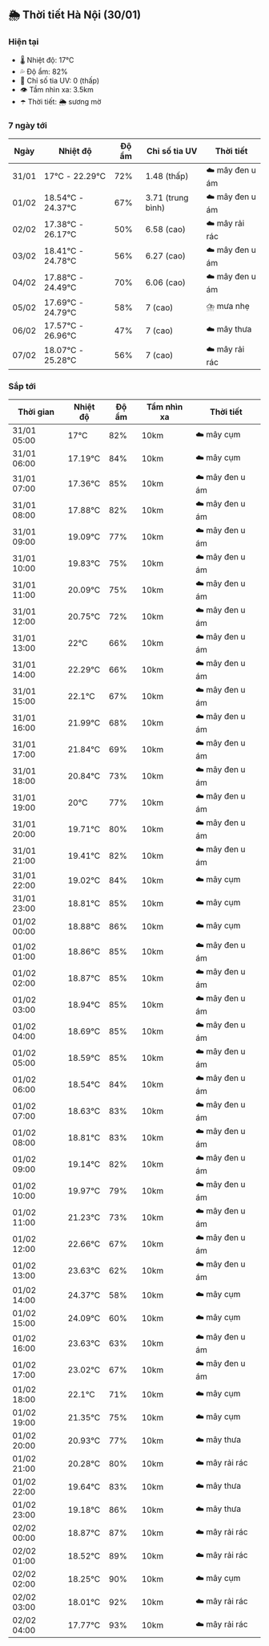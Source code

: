 ## 🌦️ Thời tiết Hà Nội (30/01)

### Hiện tại

- 🌡️ Nhiệt độ: 17℃
- 💦 Độ ẩm: 82%
- 🌟 Chỉ số tia UV: 0 (thấp)
- 👁️ Tầm nhìn xa: 3.5km
- ☂️ Thời tiết: 🌦️ sương mờ

### 7 ngày tới

| Ngày | Nhiệt độ | Độ ẩm | Chỉ số tia UV | Thời tiết |
| --- | --- | --- | --- | --- |
| 31/01 | 17℃ - 22.29℃ | 72% | 1.48 (thấp) | ☁️ mây đen u ám |
| 01/02 | 18.54℃ - 24.37℃ | 67% | 3.71 (trung bình) | ☁️ mây đen u ám |
| 02/02 | 17.38℃ - 26.17℃ | 50% | 6.58 (cao) | ☁️ mây rải rác |
| 03/02 | 18.41℃ - 24.78℃ | 56% | 6.27 (cao) | ☁️ mây đen u ám |
| 04/02 | 17.88℃ - 24.49℃ | 70% | 6.06 (cao) | ☁️ mây đen u ám |
| 05/02 | 17.69℃ - 24.79℃ | 58% | 7 (cao) | ⛈️ mưa nhẹ |
| 06/02 | 17.57℃ - 26.96℃ | 47% | 7 (cao) | ☁️ mây thưa |
| 07/02 | 18.07℃ - 25.28℃ | 56% | 7 (cao) | ☁️ mây rải rác |

### Sắp tới

| Thời gian | Nhiệt độ | Độ ẩm | Tầm nhìn xa | Thời tiết |
| --- | --- | --- | --- | --- |
| 31/01 05:00 | 17℃ | 82% | 10km | ☁️ mây cụm |
| 31/01 06:00 | 17.19℃ | 84% | 10km | ☁️ mây cụm |
| 31/01 07:00 | 17.36℃ | 85% | 10km | ☁️ mây đen u ám |
| 31/01 08:00 | 17.88℃ | 82% | 10km | ☁️ mây đen u ám |
| 31/01 09:00 | 19.09℃ | 77% | 10km | ☁️ mây đen u ám |
| 31/01 10:00 | 19.83℃ | 75% | 10km | ☁️ mây đen u ám |
| 31/01 11:00 | 20.09℃ | 75% | 10km | ☁️ mây đen u ám |
| 31/01 12:00 | 20.75℃ | 72% | 10km | ☁️ mây đen u ám |
| 31/01 13:00 | 22℃ | 66% | 10km | ☁️ mây đen u ám |
| 31/01 14:00 | 22.29℃ | 66% | 10km | ☁️ mây đen u ám |
| 31/01 15:00 | 22.1℃ | 67% | 10km | ☁️ mây đen u ám |
| 31/01 16:00 | 21.99℃ | 68% | 10km | ☁️ mây đen u ám |
| 31/01 17:00 | 21.84℃ | 69% | 10km | ☁️ mây đen u ám |
| 31/01 18:00 | 20.84℃ | 73% | 10km | ☁️ mây đen u ám |
| 31/01 19:00 | 20℃ | 77% | 10km | ☁️ mây đen u ám |
| 31/01 20:00 | 19.71℃ | 80% | 10km | ☁️ mây đen u ám |
| 31/01 21:00 | 19.41℃ | 82% | 10km | ☁️ mây đen u ám |
| 31/01 22:00 | 19.02℃ | 84% | 10km | ☁️ mây cụm |
| 31/01 23:00 | 18.81℃ | 85% | 10km | ☁️ mây cụm |
| 01/02 00:00 | 18.88℃ | 86% | 10km | ☁️ mây cụm |
| 01/02 01:00 | 18.86℃ | 85% | 10km | ☁️ mây đen u ám |
| 01/02 02:00 | 18.87℃ | 85% | 10km | ☁️ mây đen u ám |
| 01/02 03:00 | 18.94℃ | 85% | 10km | ☁️ mây đen u ám |
| 01/02 04:00 | 18.69℃ | 85% | 10km | ☁️ mây đen u ám |
| 01/02 05:00 | 18.59℃ | 85% | 10km | ☁️ mây đen u ám |
| 01/02 06:00 | 18.54℃ | 84% | 10km | ☁️ mây đen u ám |
| 01/02 07:00 | 18.63℃ | 83% | 10km | ☁️ mây đen u ám |
| 01/02 08:00 | 18.81℃ | 83% | 10km | ☁️ mây đen u ám |
| 01/02 09:00 | 19.14℃ | 82% | 10km | ☁️ mây đen u ám |
| 01/02 10:00 | 19.97℃ | 79% | 10km | ☁️ mây đen u ám |
| 01/02 11:00 | 21.23℃ | 73% | 10km | ☁️ mây đen u ám |
| 01/02 12:00 | 22.66℃ | 67% | 10km | ☁️ mây đen u ám |
| 01/02 13:00 | 23.63℃ | 62% | 10km | ☁️ mây đen u ám |
| 01/02 14:00 | 24.37℃ | 58% | 10km | ☁️ mây cụm |
| 01/02 15:00 | 24.09℃ | 60% | 10km | ☁️ mây cụm |
| 01/02 16:00 | 23.63℃ | 63% | 10km | ☁️ mây đen u ám |
| 01/02 17:00 | 23.02℃ | 67% | 10km | ☁️ mây đen u ám |
| 01/02 18:00 | 22.1℃ | 71% | 10km | ☁️ mây cụm |
| 01/02 19:00 | 21.35℃ | 75% | 10km | ☁️ mây cụm |
| 01/02 20:00 | 20.93℃ | 77% | 10km | ☁️ mây thưa |
| 01/02 21:00 | 20.28℃ | 80% | 10km | ☁️ mây rải rác |
| 01/02 22:00 | 19.64℃ | 83% | 10km | ☁️ mây thưa |
| 01/02 23:00 | 19.18℃ | 86% | 10km | ☁️ mây thưa |
| 02/02 00:00 | 18.87℃ | 87% | 10km | ☁️ mây rải rác |
| 02/02 01:00 | 18.52℃ | 89% | 10km | ☁️ mây rải rác |
| 02/02 02:00 | 18.25℃ | 90% | 10km | ☁️ mây cụm |
| 02/02 03:00 | 18.01℃ | 92% | 10km | ☁️ mây rải rác |
| 02/02 04:00 | 17.77℃ | 93% | 10km | ☁️ mây rải rác |
